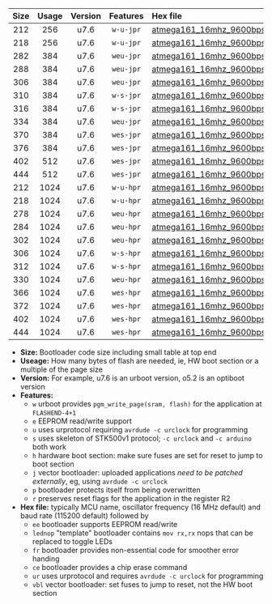 |Size|Usage|Version|Features|Hex file|
|:-:|:-:|:-:|:-:|:--|
|212|256|u7.6|`w-u-jpr`|[atmega161_16mhz_9600bps_ur_vbl.hex](https://raw.githubusercontent.com/stefanrueger/urboot/main/atmega161_16mhz_9600bps_ur_vbl.hex)|
|218|256|u7.6|`w-u-jpr`|[atmega161_16mhz_9600bps_lednop_ur_vbl.hex](https://raw.githubusercontent.com/stefanrueger/urboot/main/atmega161_16mhz_9600bps_lednop_ur_vbl.hex)|
|282|384|u7.6|`weu-jpr`|[atmega161_16mhz_9600bps_ee_ur_vbl.hex](https://raw.githubusercontent.com/stefanrueger/urboot/main/atmega161_16mhz_9600bps_ee_ur_vbl.hex)|
|288|384|u7.6|`weu-jpr`|[atmega161_16mhz_9600bps_ee_lednop_ur_vbl.hex](https://raw.githubusercontent.com/stefanrueger/urboot/main/atmega161_16mhz_9600bps_ee_lednop_ur_vbl.hex)|
|306|384|u7.6|`weu-jpr`|[atmega161_16mhz_9600bps_ee_lednop_fr_ur_vbl.hex](https://raw.githubusercontent.com/stefanrueger/urboot/main/atmega161_16mhz_9600bps_ee_lednop_fr_ur_vbl.hex)|
|310|384|u7.6|`w-s-jpr`|[atmega161_16mhz_9600bps_vbl.hex](https://raw.githubusercontent.com/stefanrueger/urboot/main/atmega161_16mhz_9600bps_vbl.hex)|
|316|384|u7.6|`w-s-jpr`|[atmega161_16mhz_9600bps_lednop_vbl.hex](https://raw.githubusercontent.com/stefanrueger/urboot/main/atmega161_16mhz_9600bps_lednop_vbl.hex)|
|334|384|u7.6|`weu-jpr`|[atmega161_16mhz_9600bps_ee_lednop_fr_ce_ur_vbl.hex](https://raw.githubusercontent.com/stefanrueger/urboot/main/atmega161_16mhz_9600bps_ee_lednop_fr_ce_ur_vbl.hex)|
|370|384|u7.6|`wes-jpr`|[atmega161_16mhz_9600bps_ee_vbl.hex](https://raw.githubusercontent.com/stefanrueger/urboot/main/atmega161_16mhz_9600bps_ee_vbl.hex)|
|376|384|u7.6|`wes-jpr`|[atmega161_16mhz_9600bps_ee_lednop_vbl.hex](https://raw.githubusercontent.com/stefanrueger/urboot/main/atmega161_16mhz_9600bps_ee_lednop_vbl.hex)|
|402|512|u7.6|`wes-jpr`|[atmega161_16mhz_9600bps_ee_lednop_fr_vbl.hex](https://raw.githubusercontent.com/stefanrueger/urboot/main/atmega161_16mhz_9600bps_ee_lednop_fr_vbl.hex)|
|444|512|u7.6|`wes-jpr`|[atmega161_16mhz_9600bps_ee_lednop_fr_ce_vbl.hex](https://raw.githubusercontent.com/stefanrueger/urboot/main/atmega161_16mhz_9600bps_ee_lednop_fr_ce_vbl.hex)|
|212|1024|u7.6|`w-u-hpr`|[atmega161_16mhz_9600bps_ur.hex](https://raw.githubusercontent.com/stefanrueger/urboot/main/atmega161_16mhz_9600bps_ur.hex)|
|218|1024|u7.6|`w-u-hpr`|[atmega161_16mhz_9600bps_lednop_ur.hex](https://raw.githubusercontent.com/stefanrueger/urboot/main/atmega161_16mhz_9600bps_lednop_ur.hex)|
|278|1024|u7.6|`weu-hpr`|[atmega161_16mhz_9600bps_ee_ur.hex](https://raw.githubusercontent.com/stefanrueger/urboot/main/atmega161_16mhz_9600bps_ee_ur.hex)|
|284|1024|u7.6|`weu-hpr`|[atmega161_16mhz_9600bps_ee_lednop_ur.hex](https://raw.githubusercontent.com/stefanrueger/urboot/main/atmega161_16mhz_9600bps_ee_lednop_ur.hex)|
|302|1024|u7.6|`weu-hpr`|[atmega161_16mhz_9600bps_ee_lednop_fr_ur.hex](https://raw.githubusercontent.com/stefanrueger/urboot/main/atmega161_16mhz_9600bps_ee_lednop_fr_ur.hex)|
|306|1024|u7.6|`w-s-hpr`|[atmega161_16mhz_9600bps.hex](https://raw.githubusercontent.com/stefanrueger/urboot/main/atmega161_16mhz_9600bps.hex)|
|312|1024|u7.6|`w-s-hpr`|[atmega161_16mhz_9600bps_lednop.hex](https://raw.githubusercontent.com/stefanrueger/urboot/main/atmega161_16mhz_9600bps_lednop.hex)|
|330|1024|u7.6|`weu-hpr`|[atmega161_16mhz_9600bps_ee_lednop_fr_ce_ur.hex](https://raw.githubusercontent.com/stefanrueger/urboot/main/atmega161_16mhz_9600bps_ee_lednop_fr_ce_ur.hex)|
|366|1024|u7.6|`wes-hpr`|[atmega161_16mhz_9600bps_ee.hex](https://raw.githubusercontent.com/stefanrueger/urboot/main/atmega161_16mhz_9600bps_ee.hex)|
|372|1024|u7.6|`wes-hpr`|[atmega161_16mhz_9600bps_ee_lednop.hex](https://raw.githubusercontent.com/stefanrueger/urboot/main/atmega161_16mhz_9600bps_ee_lednop.hex)|
|402|1024|u7.6|`wes-hpr`|[atmega161_16mhz_9600bps_ee_lednop_fr.hex](https://raw.githubusercontent.com/stefanrueger/urboot/main/atmega161_16mhz_9600bps_ee_lednop_fr.hex)|
|444|1024|u7.6|`wes-hpr`|[atmega161_16mhz_9600bps_ee_lednop_fr_ce.hex](https://raw.githubusercontent.com/stefanrueger/urboot/main/atmega161_16mhz_9600bps_ee_lednop_fr_ce.hex)|

- **Size:** Bootloader code size including small table at top end
- **Useage:** How many bytes of flash are needed, ie, HW boot section or a multiple of the page size
- **Version:** For example, u7.6 is an urboot version, o5.2 is an optiboot version
- **Features:**
  + `w` urboot provides `pgm_write_page(sram, flash)` for the application at `FLASHEND-4+1`
  + `e` EEPROM read/write support
  + `u` uses urprotocol requiring `avrdude -c urclock` for programming
  + `s` uses skeleton of STK500v1 protocol; `-c urclock` and `-c arduino` both work
  + `h` hardware boot section: make sure fuses are set for reset to jump to boot section
  + `j` vector bootloader: uploaded applications *need to be patched externally*, eg, using `avrdude -c urclock`
  + `p` bootloader protects itself from being overwritten
  + `r` preserves reset flags for the application in the register R2
- **Hex file:** typically MCU name, oscillator frequency (16 MHz default) and baud rate (115200 default) followed by
  + `ee` bootloader supports EEPROM read/write
  + `lednop` "template" bootloader contains `mov rx,rx` nops that can be replaced to toggle LEDs
  + `fr` bootloader provides non-essential code for smoother error handing
  + `ce` bootloader provides a chip erase command
  + `ur` uses urprotocol and requires `avrdude -c urclock` for programming
  + `vbl` vector bootloader: set fuses to jump to reset, not the HW boot section
